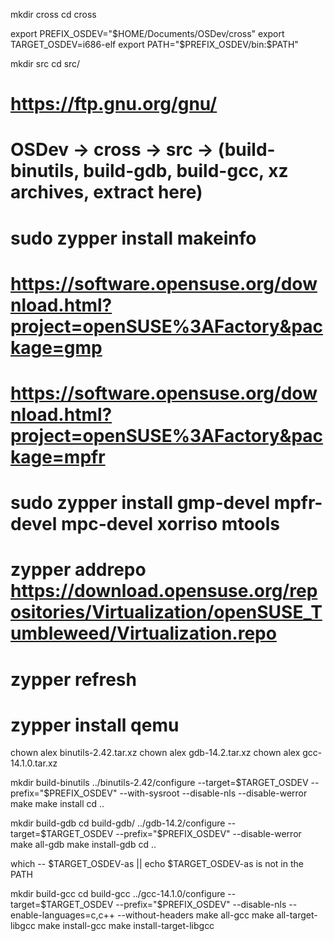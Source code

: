 mkdir cross
cd cross

export PREFIX_OSDEV="$HOME/Documents/OSDev/cross"
export TARGET_OSDEV=i686-elf
export PATH="$PREFIX_OSDEV/bin:$PATH"

mkdir src
cd src/

# https://ftp.gnu.org/gnu/
# OSDev -> cross -> src -> (build-binutils, build-gdb, build-gcc, xz archives, extract here)
# sudo zypper install makeinfo
# https://software.opensuse.org/download.html?project=openSUSE%3AFactory&package=gmp
# https://software.opensuse.org/download.html?project=openSUSE%3AFactory&package=mpfr
# sudo zypper install gmp-devel mpfr-devel mpc-devel xorriso mtools

# zypper addrepo https://download.opensuse.org/repositories/Virtualization/openSUSE_Tumbleweed/Virtualization.repo
# zypper refresh
# zypper install qemu

chown alex binutils-2.42.tar.xz 
chown alex gdb-14.2.tar.xz
chown alex gcc-14.1.0.tar.xz 


mkdir build-binutils
../binutils-2.42/configure --target=$TARGET_OSDEV --prefix="$PREFIX_OSDEV" --with-sysroot --disable-nls --disable-werror
make
make install
cd ..


mkdir build-gdb
cd build-gdb/
../gdb-14.2/configure --target=$TARGET_OSDEV --prefix="$PREFIX_OSDEV" --disable-werror
make all-gdb
make install-gdb
cd ..


which -- $TARGET_OSDEV-as || echo $TARGET_OSDEV-as is not in the PATH


mkdir build-gcc
cd build-gcc
../gcc-14.1.0/configure --target=$TARGET_OSDEV --prefix="$PREFIX_OSDEV" --disable-nls --enable-languages=c,c++ --without-headers
make all-gcc
make all-target-libgcc
make install-gcc
make install-target-libgcc

